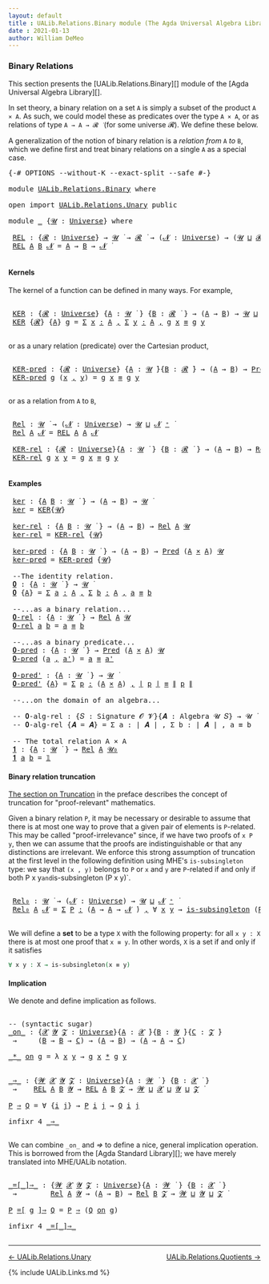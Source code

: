 ```yaml
---
layout: default
title : UALib.Relations.Binary module (The Agda Universal Algebra Library)
date : 2021-01-13
author: William DeMeo
---
```


### <a id="binary-relations">Binary Relations</a>

This section presents the [UALib.Relations.Binary][] module of the [Agda Universal Algebra Library][].

In set theory, a binary relation on a set `A` is simply a subset of the product `A × A`.  As such, we could model these as predicates over the type `A × A`, or as relations of type `A → A → 𝓡 ̇` (for some universe 𝓡). We define these below.

A generalization of the notion of binary relation is a *relation from* `A` *to* `B`, which we define first and treat binary relations on a single `A` as a special case.

<pre class="Agda">
<a id="721" class="Symbol">{-#</a> <a id="725" class="Keyword">OPTIONS</a> <a id="733" class="Pragma">--without-K</a> <a id="745" class="Pragma">--exact-split</a> <a id="759" class="Pragma">--safe</a> <a id="766" class="Symbol">#-}</a>

<a id="771" class="Keyword">module</a> <a id="778" href="UALib.Relations.Binary.html" class="Module">UALib.Relations.Binary</a> <a id="801" class="Keyword">where</a>

<a id="808" class="Keyword">open</a> <a id="813" class="Keyword">import</a> <a id="820" href="UALib.Relations.Unary.html" class="Module">UALib.Relations.Unary</a> <a id="842" class="Keyword">public</a>

<a id="850" class="Keyword">module</a> <a id="857" href="UALib.Relations.Binary.html#857" class="Module">_</a> <a id="859" class="Symbol">{</a><a id="860" href="UALib.Relations.Binary.html#860" class="Bound">𝓤</a> <a id="862" class="Symbol">:</a> <a id="864" href="universes.html#551" class="Postulate">Universe</a><a id="872" class="Symbol">}</a> <a id="874" class="Keyword">where</a>

 <a id="882" href="UALib.Relations.Binary.html#882" class="Function">REL</a> <a id="886" class="Symbol">:</a> <a id="888" class="Symbol">{</a><a id="889" href="UALib.Relations.Binary.html#889" class="Bound">𝓡</a> <a id="891" class="Symbol">:</a> <a id="893" href="universes.html#551" class="Postulate">Universe</a><a id="901" class="Symbol">}</a> <a id="903" class="Symbol">→</a> <a id="905" href="UALib.Relations.Binary.html#860" class="Bound">𝓤</a> <a id="907" href="universes.html#758" class="Function Operator">̇</a> <a id="909" class="Symbol">→</a> <a id="911" href="UALib.Relations.Binary.html#889" class="Bound">𝓡</a> <a id="913" href="universes.html#758" class="Function Operator">̇</a> <a id="915" class="Symbol">→</a> <a id="917" class="Symbol">(</a><a id="918" href="UALib.Relations.Binary.html#918" class="Bound">𝓝</a> <a id="920" class="Symbol">:</a> <a id="922" href="universes.html#551" class="Postulate">Universe</a><a id="930" class="Symbol">)</a> <a id="932" class="Symbol">→</a> <a id="934" class="Symbol">(</a><a id="935" href="UALib.Relations.Binary.html#860" class="Bound">𝓤</a> <a id="937" href="Agda.Primitive.html#636" class="Primitive Operator">⊔</a> <a id="939" href="UALib.Relations.Binary.html#889" class="Bound">𝓡</a> <a id="941" href="Agda.Primitive.html#636" class="Primitive Operator">⊔</a> <a id="943" href="UALib.Relations.Binary.html#918" class="Bound">𝓝</a> <a id="945" href="universes.html#527" class="Primitive Operator">⁺</a><a id="946" class="Symbol">)</a> <a id="948" href="universes.html#758" class="Function Operator">̇</a>
 <a id="951" href="UALib.Relations.Binary.html#882" class="Function">REL</a> <a id="955" href="UALib.Relations.Binary.html#955" class="Bound">A</a> <a id="957" href="UALib.Relations.Binary.html#957" class="Bound">B</a> <a id="959" href="UALib.Relations.Binary.html#959" class="Bound">𝓝</a> <a id="961" class="Symbol">=</a> <a id="963" href="UALib.Relations.Binary.html#955" class="Bound">A</a> <a id="965" class="Symbol">→</a> <a id="967" href="UALib.Relations.Binary.html#957" class="Bound">B</a> <a id="969" class="Symbol">→</a> <a id="971" href="UALib.Relations.Binary.html#959" class="Bound">𝓝</a> <a id="973" href="universes.html#758" class="Function Operator">̇</a>

</pre>


#### <a id="kernels">Kernels</a>

The kernel of a function can be defined in many ways. For example,

<pre class="Agda">

 <a id="1106" href="UALib.Relations.Binary.html#1106" class="Function">KER</a> <a id="1110" class="Symbol">:</a> <a id="1112" class="Symbol">{</a><a id="1113" href="UALib.Relations.Binary.html#1113" class="Bound">𝓡</a> <a id="1115" class="Symbol">:</a> <a id="1117" href="universes.html#551" class="Postulate">Universe</a><a id="1125" class="Symbol">}</a> <a id="1127" class="Symbol">{</a><a id="1128" href="UALib.Relations.Binary.html#1128" class="Bound">A</a> <a id="1130" class="Symbol">:</a> <a id="1132" href="UALib.Relations.Binary.html#860" class="Bound">𝓤</a> <a id="1134" href="universes.html#758" class="Function Operator">̇</a> <a id="1136" class="Symbol">}</a> <a id="1138" class="Symbol">{</a><a id="1139" href="UALib.Relations.Binary.html#1139" class="Bound">B</a> <a id="1141" class="Symbol">:</a> <a id="1143" href="UALib.Relations.Binary.html#1113" class="Bound">𝓡</a> <a id="1145" href="universes.html#758" class="Function Operator">̇</a> <a id="1147" class="Symbol">}</a> <a id="1149" class="Symbol">→</a> <a id="1151" class="Symbol">(</a><a id="1152" href="UALib.Relations.Binary.html#1128" class="Bound">A</a> <a id="1154" class="Symbol">→</a> <a id="1156" href="UALib.Relations.Binary.html#1139" class="Bound">B</a><a id="1157" class="Symbol">)</a> <a id="1159" class="Symbol">→</a> <a id="1161" href="UALib.Relations.Binary.html#860" class="Bound">𝓤</a> <a id="1163" href="Agda.Primitive.html#636" class="Primitive Operator">⊔</a> <a id="1165" href="UALib.Relations.Binary.html#1113" class="Bound">𝓡</a> <a id="1167" href="universes.html#758" class="Function Operator">̇</a>
 <a id="1170" href="UALib.Relations.Binary.html#1106" class="Function">KER</a> <a id="1174" class="Symbol">{</a><a id="1175" href="UALib.Relations.Binary.html#1175" class="Bound">𝓡</a><a id="1176" class="Symbol">}</a> <a id="1178" class="Symbol">{</a><a id="1179" href="UALib.Relations.Binary.html#1179" class="Bound">A</a><a id="1180" class="Symbol">}</a> <a id="1182" href="UALib.Relations.Binary.html#1182" class="Bound">g</a> <a id="1184" class="Symbol">=</a> <a id="1186" href="MGS-MLTT.html#3074" class="Function">Σ</a> <a id="1188" href="UALib.Relations.Binary.html#1188" class="Bound">x</a> <a id="1190" href="MGS-MLTT.html#3074" class="Function">꞉</a> <a id="1192" href="UALib.Relations.Binary.html#1179" class="Bound">A</a> <a id="1194" href="MGS-MLTT.html#3074" class="Function">,</a> <a id="1196" href="MGS-MLTT.html#3074" class="Function">Σ</a> <a id="1198" href="UALib.Relations.Binary.html#1198" class="Bound">y</a> <a id="1200" href="MGS-MLTT.html#3074" class="Function">꞉</a> <a id="1202" href="UALib.Relations.Binary.html#1179" class="Bound">A</a> <a id="1204" href="MGS-MLTT.html#3074" class="Function">,</a> <a id="1206" href="UALib.Relations.Binary.html#1182" class="Bound">g</a> <a id="1208" href="UALib.Relations.Binary.html#1188" class="Bound">x</a> <a id="1210" href="UALib.Prelude.Preliminaries.html#5556" class="Datatype Operator">≡</a> <a id="1212" href="UALib.Relations.Binary.html#1182" class="Bound">g</a> <a id="1214" href="UALib.Relations.Binary.html#1198" class="Bound">y</a>

</pre>

or as a unary relation (predicate) over the Cartesian product,

<pre class="Agda">

 <a id="1308" href="UALib.Relations.Binary.html#1308" class="Function">KER-pred</a> <a id="1317" class="Symbol">:</a> <a id="1319" class="Symbol">{</a><a id="1320" href="UALib.Relations.Binary.html#1320" class="Bound">𝓡</a> <a id="1322" class="Symbol">:</a> <a id="1324" href="universes.html#551" class="Postulate">Universe</a><a id="1332" class="Symbol">}</a> <a id="1334" class="Symbol">{</a><a id="1335" href="UALib.Relations.Binary.html#1335" class="Bound">A</a> <a id="1337" class="Symbol">:</a> <a id="1339" href="UALib.Relations.Binary.html#860" class="Bound">𝓤</a> <a id="1341" href="universes.html#758" class="Function Operator">̇</a><a id="1342" class="Symbol">}{</a><a id="1344" href="UALib.Relations.Binary.html#1344" class="Bound">B</a> <a id="1346" class="Symbol">:</a> <a id="1348" href="UALib.Relations.Binary.html#1320" class="Bound">𝓡</a> <a id="1350" href="universes.html#758" class="Function Operator">̇</a><a id="1351" class="Symbol">}</a> <a id="1353" class="Symbol">→</a> <a id="1355" class="Symbol">(</a><a id="1356" href="UALib.Relations.Binary.html#1335" class="Bound">A</a> <a id="1358" class="Symbol">→</a> <a id="1360" href="UALib.Relations.Binary.html#1344" class="Bound">B</a><a id="1361" class="Symbol">)</a> <a id="1363" class="Symbol">→</a> <a id="1365" href="UALib.Relations.Unary.html#1078" class="Function">Pred</a> <a id="1370" class="Symbol">(</a><a id="1371" href="UALib.Relations.Binary.html#1335" class="Bound">A</a> <a id="1373" href="MGS-MLTT.html#3515" class="Function Operator">×</a> <a id="1375" href="UALib.Relations.Binary.html#1335" class="Bound">A</a><a id="1376" class="Symbol">)</a> <a id="1378" href="UALib.Relations.Binary.html#1320" class="Bound">𝓡</a>
 <a id="1381" href="UALib.Relations.Binary.html#1308" class="Function">KER-pred</a> <a id="1390" href="UALib.Relations.Binary.html#1390" class="Bound">g</a> <a id="1392" class="Symbol">(</a><a id="1393" href="UALib.Relations.Binary.html#1393" class="Bound">x</a> <a id="1395" href="UALib.Prelude.Preliminaries.html#5665" class="InductiveConstructor Operator">,</a> <a id="1397" href="UALib.Relations.Binary.html#1397" class="Bound">y</a><a id="1398" class="Symbol">)</a> <a id="1400" class="Symbol">=</a> <a id="1402" href="UALib.Relations.Binary.html#1390" class="Bound">g</a> <a id="1404" href="UALib.Relations.Binary.html#1393" class="Bound">x</a> <a id="1406" href="UALib.Prelude.Preliminaries.html#5556" class="Datatype Operator">≡</a> <a id="1408" href="UALib.Relations.Binary.html#1390" class="Bound">g</a> <a id="1410" href="UALib.Relations.Binary.html#1397" class="Bound">y</a>

</pre>

or as a relation from `A` to `B`,

<pre class="Agda">

 <a id="1475" href="UALib.Relations.Binary.html#1475" class="Function">Rel</a> <a id="1479" class="Symbol">:</a> <a id="1481" href="UALib.Relations.Binary.html#860" class="Bound">𝓤</a> <a id="1483" href="universes.html#758" class="Function Operator">̇</a> <a id="1485" class="Symbol">→</a> <a id="1487" class="Symbol">(</a><a id="1488" href="UALib.Relations.Binary.html#1488" class="Bound">𝓝</a> <a id="1490" class="Symbol">:</a> <a id="1492" href="universes.html#551" class="Postulate">Universe</a><a id="1500" class="Symbol">)</a> <a id="1502" class="Symbol">→</a> <a id="1504" href="UALib.Relations.Binary.html#860" class="Bound">𝓤</a> <a id="1506" href="Agda.Primitive.html#636" class="Primitive Operator">⊔</a> <a id="1508" href="UALib.Relations.Binary.html#1488" class="Bound">𝓝</a> <a id="1510" href="universes.html#527" class="Primitive Operator">⁺</a> <a id="1512" href="universes.html#758" class="Function Operator">̇</a>
 <a id="1515" href="UALib.Relations.Binary.html#1475" class="Function">Rel</a> <a id="1519" href="UALib.Relations.Binary.html#1519" class="Bound">A</a> <a id="1521" href="UALib.Relations.Binary.html#1521" class="Bound">𝓝</a> <a id="1523" class="Symbol">=</a> <a id="1525" href="UALib.Relations.Binary.html#882" class="Function">REL</a> <a id="1529" href="UALib.Relations.Binary.html#1519" class="Bound">A</a> <a id="1531" href="UALib.Relations.Binary.html#1519" class="Bound">A</a> <a id="1533" href="UALib.Relations.Binary.html#1521" class="Bound">𝓝</a>

 <a id="1537" href="UALib.Relations.Binary.html#1537" class="Function">KER-rel</a> <a id="1545" class="Symbol">:</a> <a id="1547" class="Symbol">{</a><a id="1548" href="UALib.Relations.Binary.html#1548" class="Bound">𝓡</a> <a id="1550" class="Symbol">:</a> <a id="1552" href="universes.html#551" class="Postulate">Universe</a><a id="1560" class="Symbol">}{</a><a id="1562" href="UALib.Relations.Binary.html#1562" class="Bound">A</a> <a id="1564" class="Symbol">:</a> <a id="1566" href="UALib.Relations.Binary.html#860" class="Bound">𝓤</a> <a id="1568" href="universes.html#758" class="Function Operator">̇</a> <a id="1570" class="Symbol">}</a> <a id="1572" class="Symbol">{</a><a id="1573" href="UALib.Relations.Binary.html#1573" class="Bound">B</a> <a id="1575" class="Symbol">:</a> <a id="1577" href="UALib.Relations.Binary.html#1548" class="Bound">𝓡</a> <a id="1579" href="universes.html#758" class="Function Operator">̇</a> <a id="1581" class="Symbol">}</a> <a id="1583" class="Symbol">→</a> <a id="1585" class="Symbol">(</a><a id="1586" href="UALib.Relations.Binary.html#1562" class="Bound">A</a> <a id="1588" class="Symbol">→</a> <a id="1590" href="UALib.Relations.Binary.html#1573" class="Bound">B</a><a id="1591" class="Symbol">)</a> <a id="1593" class="Symbol">→</a> <a id="1595" href="UALib.Relations.Binary.html#1475" class="Function">Rel</a> <a id="1599" href="UALib.Relations.Binary.html#1562" class="Bound">A</a> <a id="1601" href="UALib.Relations.Binary.html#1548" class="Bound">𝓡</a>
 <a id="1604" href="UALib.Relations.Binary.html#1537" class="Function">KER-rel</a> <a id="1612" href="UALib.Relations.Binary.html#1612" class="Bound">g</a> <a id="1614" href="UALib.Relations.Binary.html#1614" class="Bound">x</a> <a id="1616" href="UALib.Relations.Binary.html#1616" class="Bound">y</a> <a id="1618" class="Symbol">=</a> <a id="1620" href="UALib.Relations.Binary.html#1612" class="Bound">g</a> <a id="1622" href="UALib.Relations.Binary.html#1614" class="Bound">x</a> <a id="1624" href="UALib.Prelude.Preliminaries.html#5556" class="Datatype Operator">≡</a> <a id="1626" href="UALib.Relations.Binary.html#1612" class="Bound">g</a> <a id="1628" href="UALib.Relations.Binary.html#1616" class="Bound">y</a>

</pre>

#### <a id="examples">Examples</a>

<pre class="Agda">
 <a id="1693" href="UALib.Relations.Binary.html#1693" class="Function">ker</a> <a id="1697" class="Symbol">:</a> <a id="1699" class="Symbol">{</a><a id="1700" href="UALib.Relations.Binary.html#1700" class="Bound">A</a> <a id="1702" href="UALib.Relations.Binary.html#1702" class="Bound">B</a> <a id="1704" class="Symbol">:</a> <a id="1706" href="UALib.Relations.Binary.html#860" class="Bound">𝓤</a> <a id="1708" href="universes.html#758" class="Function Operator">̇</a> <a id="1710" class="Symbol">}</a> <a id="1712" class="Symbol">→</a> <a id="1714" class="Symbol">(</a><a id="1715" href="UALib.Relations.Binary.html#1700" class="Bound">A</a> <a id="1717" class="Symbol">→</a> <a id="1719" href="UALib.Relations.Binary.html#1702" class="Bound">B</a><a id="1720" class="Symbol">)</a> <a id="1722" class="Symbol">→</a> <a id="1724" href="UALib.Relations.Binary.html#860" class="Bound">𝓤</a> <a id="1726" href="universes.html#758" class="Function Operator">̇</a>
 <a id="1729" href="UALib.Relations.Binary.html#1693" class="Function">ker</a> <a id="1733" class="Symbol">=</a> <a id="1735" href="UALib.Relations.Binary.html#1106" class="Function">KER</a><a id="1738" class="Symbol">{</a><a id="1739" href="UALib.Relations.Binary.html#860" class="Bound">𝓤</a><a id="1740" class="Symbol">}</a>

 <a id="1744" href="UALib.Relations.Binary.html#1744" class="Function">ker-rel</a> <a id="1752" class="Symbol">:</a> <a id="1754" class="Symbol">{</a><a id="1755" href="UALib.Relations.Binary.html#1755" class="Bound">A</a> <a id="1757" href="UALib.Relations.Binary.html#1757" class="Bound">B</a> <a id="1759" class="Symbol">:</a> <a id="1761" href="UALib.Relations.Binary.html#860" class="Bound">𝓤</a> <a id="1763" href="universes.html#758" class="Function Operator">̇</a> <a id="1765" class="Symbol">}</a> <a id="1767" class="Symbol">→</a> <a id="1769" class="Symbol">(</a><a id="1770" href="UALib.Relations.Binary.html#1755" class="Bound">A</a> <a id="1772" class="Symbol">→</a> <a id="1774" href="UALib.Relations.Binary.html#1757" class="Bound">B</a><a id="1775" class="Symbol">)</a> <a id="1777" class="Symbol">→</a> <a id="1779" href="UALib.Relations.Binary.html#1475" class="Function">Rel</a> <a id="1783" href="UALib.Relations.Binary.html#1755" class="Bound">A</a> <a id="1785" href="UALib.Relations.Binary.html#860" class="Bound">𝓤</a>
 <a id="1788" href="UALib.Relations.Binary.html#1744" class="Function">ker-rel</a> <a id="1796" class="Symbol">=</a> <a id="1798" href="UALib.Relations.Binary.html#1537" class="Function">KER-rel</a> <a id="1806" class="Symbol">{</a><a id="1807" href="UALib.Relations.Binary.html#860" class="Bound">𝓤</a><a id="1808" class="Symbol">}</a>

 <a id="1812" href="UALib.Relations.Binary.html#1812" class="Function">ker-pred</a> <a id="1821" class="Symbol">:</a> <a id="1823" class="Symbol">{</a><a id="1824" href="UALib.Relations.Binary.html#1824" class="Bound">A</a> <a id="1826" href="UALib.Relations.Binary.html#1826" class="Bound">B</a> <a id="1828" class="Symbol">:</a> <a id="1830" href="UALib.Relations.Binary.html#860" class="Bound">𝓤</a> <a id="1832" href="universes.html#758" class="Function Operator">̇</a> <a id="1834" class="Symbol">}</a> <a id="1836" class="Symbol">→</a> <a id="1838" class="Symbol">(</a><a id="1839" href="UALib.Relations.Binary.html#1824" class="Bound">A</a> <a id="1841" class="Symbol">→</a> <a id="1843" href="UALib.Relations.Binary.html#1826" class="Bound">B</a><a id="1844" class="Symbol">)</a> <a id="1846" class="Symbol">→</a> <a id="1848" href="UALib.Relations.Unary.html#1078" class="Function">Pred</a> <a id="1853" class="Symbol">(</a><a id="1854" href="UALib.Relations.Binary.html#1824" class="Bound">A</a> <a id="1856" href="MGS-MLTT.html#3515" class="Function Operator">×</a> <a id="1858" href="UALib.Relations.Binary.html#1824" class="Bound">A</a><a id="1859" class="Symbol">)</a> <a id="1861" href="UALib.Relations.Binary.html#860" class="Bound">𝓤</a>
 <a id="1864" href="UALib.Relations.Binary.html#1812" class="Function">ker-pred</a> <a id="1873" class="Symbol">=</a> <a id="1875" href="UALib.Relations.Binary.html#1308" class="Function">KER-pred</a> <a id="1884" class="Symbol">{</a><a id="1885" href="UALib.Relations.Binary.html#860" class="Bound">𝓤</a><a id="1886" class="Symbol">}</a>

 <a id="1890" class="Comment">--The identity relation.</a>
 <a id="1916" href="UALib.Relations.Binary.html#1916" class="Function">𝟎</a> <a id="1918" class="Symbol">:</a> <a id="1920" class="Symbol">{</a><a id="1921" href="UALib.Relations.Binary.html#1921" class="Bound">A</a> <a id="1923" class="Symbol">:</a> <a id="1925" href="UALib.Relations.Binary.html#860" class="Bound">𝓤</a> <a id="1927" href="universes.html#758" class="Function Operator">̇</a> <a id="1929" class="Symbol">}</a> <a id="1931" class="Symbol">→</a> <a id="1933" href="UALib.Relations.Binary.html#860" class="Bound">𝓤</a> <a id="1935" href="universes.html#758" class="Function Operator">̇</a>
 <a id="1938" href="UALib.Relations.Binary.html#1916" class="Function">𝟎</a> <a id="1940" class="Symbol">{</a><a id="1941" href="UALib.Relations.Binary.html#1941" class="Bound">A</a><a id="1942" class="Symbol">}</a> <a id="1944" class="Symbol">=</a> <a id="1946" href="MGS-MLTT.html#3074" class="Function">Σ</a> <a id="1948" href="UALib.Relations.Binary.html#1948" class="Bound">a</a> <a id="1950" href="MGS-MLTT.html#3074" class="Function">꞉</a> <a id="1952" href="UALib.Relations.Binary.html#1941" class="Bound">A</a> <a id="1954" href="MGS-MLTT.html#3074" class="Function">,</a> <a id="1956" href="MGS-MLTT.html#3074" class="Function">Σ</a> <a id="1958" href="UALib.Relations.Binary.html#1958" class="Bound">b</a> <a id="1960" href="MGS-MLTT.html#3074" class="Function">꞉</a> <a id="1962" href="UALib.Relations.Binary.html#1941" class="Bound">A</a> <a id="1964" href="MGS-MLTT.html#3074" class="Function">,</a> <a id="1966" href="UALib.Relations.Binary.html#1948" class="Bound">a</a> <a id="1968" href="UALib.Prelude.Preliminaries.html#5556" class="Datatype Operator">≡</a> <a id="1970" href="UALib.Relations.Binary.html#1958" class="Bound">b</a>

 <a id="1974" class="Comment">--...as a binary relation...</a>
 <a id="2004" href="UALib.Relations.Binary.html#2004" class="Function">𝟎-rel</a> <a id="2010" class="Symbol">:</a> <a id="2012" class="Symbol">{</a><a id="2013" href="UALib.Relations.Binary.html#2013" class="Bound">A</a> <a id="2015" class="Symbol">:</a> <a id="2017" href="UALib.Relations.Binary.html#860" class="Bound">𝓤</a> <a id="2019" href="universes.html#758" class="Function Operator">̇</a> <a id="2021" class="Symbol">}</a> <a id="2023" class="Symbol">→</a> <a id="2025" href="UALib.Relations.Binary.html#1475" class="Function">Rel</a> <a id="2029" href="UALib.Relations.Binary.html#2013" class="Bound">A</a> <a id="2031" href="UALib.Relations.Binary.html#860" class="Bound">𝓤</a>
 <a id="2034" href="UALib.Relations.Binary.html#2004" class="Function">𝟎-rel</a> <a id="2040" href="UALib.Relations.Binary.html#2040" class="Bound">a</a> <a id="2042" href="UALib.Relations.Binary.html#2042" class="Bound">b</a> <a id="2044" class="Symbol">=</a> <a id="2046" href="UALib.Relations.Binary.html#2040" class="Bound">a</a> <a id="2048" href="UALib.Prelude.Preliminaries.html#5556" class="Datatype Operator">≡</a> <a id="2050" href="UALib.Relations.Binary.html#2042" class="Bound">b</a>

 <a id="2054" class="Comment">--...as a binary predicate...</a>
 <a id="2085" href="UALib.Relations.Binary.html#2085" class="Function">𝟎-pred</a> <a id="2092" class="Symbol">:</a> <a id="2094" class="Symbol">{</a><a id="2095" href="UALib.Relations.Binary.html#2095" class="Bound">A</a> <a id="2097" class="Symbol">:</a> <a id="2099" href="UALib.Relations.Binary.html#860" class="Bound">𝓤</a> <a id="2101" href="universes.html#758" class="Function Operator">̇</a> <a id="2103" class="Symbol">}</a> <a id="2105" class="Symbol">→</a> <a id="2107" href="UALib.Relations.Unary.html#1078" class="Function">Pred</a> <a id="2112" class="Symbol">(</a><a id="2113" href="UALib.Relations.Binary.html#2095" class="Bound">A</a> <a id="2115" href="MGS-MLTT.html#3515" class="Function Operator">×</a> <a id="2117" href="UALib.Relations.Binary.html#2095" class="Bound">A</a><a id="2118" class="Symbol">)</a> <a id="2120" href="UALib.Relations.Binary.html#860" class="Bound">𝓤</a>
 <a id="2123" href="UALib.Relations.Binary.html#2085" class="Function">𝟎-pred</a> <a id="2130" class="Symbol">(</a><a id="2131" href="UALib.Relations.Binary.html#2131" class="Bound">a</a> <a id="2133" href="UALib.Prelude.Preliminaries.html#5665" class="InductiveConstructor Operator">,</a> <a id="2135" href="UALib.Relations.Binary.html#2135" class="Bound">a&#39;</a><a id="2137" class="Symbol">)</a> <a id="2139" class="Symbol">=</a> <a id="2141" href="UALib.Relations.Binary.html#2131" class="Bound">a</a> <a id="2143" href="UALib.Prelude.Preliminaries.html#5556" class="Datatype Operator">≡</a> <a id="2145" href="UALib.Relations.Binary.html#2135" class="Bound">a&#39;</a>

 <a id="2150" href="UALib.Relations.Binary.html#2150" class="Function">𝟎-pred&#39;</a> <a id="2158" class="Symbol">:</a> <a id="2160" class="Symbol">{</a><a id="2161" href="UALib.Relations.Binary.html#2161" class="Bound">A</a> <a id="2163" class="Symbol">:</a> <a id="2165" href="UALib.Relations.Binary.html#860" class="Bound">𝓤</a> <a id="2167" href="universes.html#758" class="Function Operator">̇</a> <a id="2169" class="Symbol">}</a> <a id="2171" class="Symbol">→</a> <a id="2173" href="UALib.Relations.Binary.html#860" class="Bound">𝓤</a> <a id="2175" href="universes.html#758" class="Function Operator">̇</a>
 <a id="2178" href="UALib.Relations.Binary.html#2150" class="Function">𝟎-pred&#39;</a> <a id="2186" class="Symbol">{</a><a id="2187" href="UALib.Relations.Binary.html#2187" class="Bound">A</a><a id="2188" class="Symbol">}</a> <a id="2190" class="Symbol">=</a> <a id="2192" href="MGS-MLTT.html#3074" class="Function">Σ</a> <a id="2194" href="UALib.Relations.Binary.html#2194" class="Bound">p</a> <a id="2196" href="MGS-MLTT.html#3074" class="Function">꞉</a> <a id="2198" class="Symbol">(</a><a id="2199" href="UALib.Relations.Binary.html#2187" class="Bound">A</a> <a id="2201" href="MGS-MLTT.html#3515" class="Function Operator">×</a> <a id="2203" href="UALib.Relations.Binary.html#2187" class="Bound">A</a><a id="2204" class="Symbol">)</a> <a id="2206" href="MGS-MLTT.html#3074" class="Function">,</a> <a id="2208" href="UALib.Prelude.Preliminaries.html#11659" class="Function Operator">∣</a> <a id="2210" href="UALib.Relations.Binary.html#2194" class="Bound">p</a> <a id="2212" href="UALib.Prelude.Preliminaries.html#11659" class="Function Operator">∣</a> <a id="2214" href="UALib.Prelude.Preliminaries.html#5556" class="Datatype Operator">≡</a> <a id="2216" href="UALib.Prelude.Preliminaries.html#11740" class="Function Operator">∥</a> <a id="2218" href="UALib.Relations.Binary.html#2194" class="Bound">p</a> <a id="2220" href="UALib.Prelude.Preliminaries.html#11740" class="Function Operator">∥</a>

 <a id="2224" class="Comment">--...on the domain of an algebra...</a>

 <a id="2262" class="Comment">-- 𝟎-alg-rel : {𝑆 : Signature 𝓞 𝓥}{𝑨 : Algebra 𝓤 𝑆} → 𝓤 ̇</a>
 <a id="2321" class="Comment">-- 𝟎-alg-rel {𝑨 = 𝑨} = Σ a ꞉ ∣ 𝑨 ∣ , Σ b ꞉ ∣ 𝑨 ∣ , a ≡ b</a>

 <a id="2380" class="Comment">-- The total relation A × A</a>
 <a id="2409" href="UALib.Relations.Binary.html#2409" class="Function">𝟏</a> <a id="2411" class="Symbol">:</a> <a id="2413" class="Symbol">{</a><a id="2414" href="UALib.Relations.Binary.html#2414" class="Bound">A</a> <a id="2416" class="Symbol">:</a> <a id="2418" href="UALib.Relations.Binary.html#860" class="Bound">𝓤</a> <a id="2420" href="universes.html#758" class="Function Operator">̇</a> <a id="2422" class="Symbol">}</a> <a id="2424" class="Symbol">→</a> <a id="2426" href="UALib.Relations.Binary.html#1475" class="Function">Rel</a> <a id="2430" href="UALib.Relations.Binary.html#2414" class="Bound">A</a> <a id="2432" href="universes.html#504" class="Primitive">𝓤₀</a>
 <a id="2436" href="UALib.Relations.Binary.html#2409" class="Function">𝟏</a> <a id="2438" href="UALib.Relations.Binary.html#2438" class="Bound">a</a> <a id="2440" href="UALib.Relations.Binary.html#2440" class="Bound">b</a> <a id="2442" class="Symbol">=</a> <a id="2444" href="MGS-MLTT.html#408" class="Function">𝟙</a>
</pre>




#### <a id="binary-relation-truncation">Binary relation truncation</a>

[The section on Truncation](UALib.Preface.html#truncation) in the preface describes the concept of truncation for "proof-relevant" mathematics.

Given a binary relation `P`, it may be necessary or desirable to assume that there is at most one way to prove that a given pair of elements is `P`-related.  This may be called "proof-irrelevance" since, if we have two proofs of `x P y`, then we can assume that the proofs are indistinguishable or that any distinctions are irrelevant.  We enforce this strong assumption of truncation at the first level in the following definition using MHE's `is-subsingleton` type: we say that `(x , y)` belongs to `P` or `x` and `y` are `P`-related if and only if both P x y` and `is-subsingleton (P x y)`.

<pre class="Agda">

 <a id="3288" href="UALib.Relations.Binary.html#3288" class="Function">Rel₀</a> <a id="3293" class="Symbol">:</a> <a id="3295" href="UALib.Relations.Binary.html#860" class="Bound">𝓤</a> <a id="3297" href="universes.html#758" class="Function Operator">̇</a> <a id="3299" class="Symbol">→</a> <a id="3301" class="Symbol">(</a><a id="3302" href="UALib.Relations.Binary.html#3302" class="Bound">𝓝</a> <a id="3304" class="Symbol">:</a> <a id="3306" href="universes.html#551" class="Postulate">Universe</a><a id="3314" class="Symbol">)</a> <a id="3316" class="Symbol">→</a> <a id="3318" href="UALib.Relations.Binary.html#860" class="Bound">𝓤</a> <a id="3320" href="Agda.Primitive.html#636" class="Primitive Operator">⊔</a> <a id="3322" href="UALib.Relations.Binary.html#3302" class="Bound">𝓝</a> <a id="3324" href="universes.html#527" class="Primitive Operator">⁺</a> <a id="3326" href="universes.html#758" class="Function Operator">̇</a>
 <a id="3329" href="UALib.Relations.Binary.html#3288" class="Function">Rel₀</a> <a id="3334" href="UALib.Relations.Binary.html#3334" class="Bound">A</a> <a id="3336" href="UALib.Relations.Binary.html#3336" class="Bound">𝓝</a> <a id="3338" class="Symbol">=</a> <a id="3340" href="MGS-MLTT.html#3074" class="Function">Σ</a> <a id="3342" href="UALib.Relations.Binary.html#3342" class="Bound">P</a> <a id="3344" href="MGS-MLTT.html#3074" class="Function">꞉</a> <a id="3346" class="Symbol">(</a><a id="3347" href="UALib.Relations.Binary.html#3334" class="Bound">A</a> <a id="3349" class="Symbol">→</a> <a id="3351" href="UALib.Relations.Binary.html#3334" class="Bound">A</a> <a id="3353" class="Symbol">→</a> <a id="3355" href="UALib.Relations.Binary.html#3336" class="Bound">𝓝</a> <a id="3357" href="universes.html#758" class="Function Operator">̇</a><a id="3358" class="Symbol">)</a> <a id="3360" href="MGS-MLTT.html#3074" class="Function">,</a> <a id="3362" class="Symbol">∀</a> <a id="3364" href="UALib.Relations.Binary.html#3364" class="Bound">x</a> <a id="3366" href="UALib.Relations.Binary.html#3366" class="Bound">y</a> <a id="3368" class="Symbol">→</a> <a id="3370" href="MGS-Basic-UF.html#743" class="Function">is-subsingleton</a> <a id="3386" class="Symbol">(</a><a id="3387" href="UALib.Relations.Binary.html#3342" class="Bound">P</a> <a id="3389" href="UALib.Relations.Binary.html#3364" class="Bound">x</a> <a id="3391" href="UALib.Relations.Binary.html#3366" class="Bound">y</a><a id="3392" class="Symbol">)</a>

</pre>

We will define a **set** to be a type `X` with the following property: for all `x y : X` there is at most one proof that `x ≡ y`.  In other words, `X` is a set if and only if it satisfies

```agda
∀ x y : X → is-subsingleton(x ≡ y)
```

#### <a id="implication">Implication</a>

We denote and define implication as follows.

<pre class="Agda">

<a id="3746" class="Comment">-- (syntactic sugar)</a>
<a id="_on_"></a><a id="3767" href="UALib.Relations.Binary.html#3767" class="Function Operator">_on_</a> <a id="3772" class="Symbol">:</a> <a id="3774" class="Symbol">{</a><a id="3775" href="UALib.Relations.Binary.html#3775" class="Bound">𝓧</a> <a id="3777" href="UALib.Relations.Binary.html#3777" class="Bound">𝓨</a> <a id="3779" href="UALib.Relations.Binary.html#3779" class="Bound">𝓩</a> <a id="3781" class="Symbol">:</a> <a id="3783" href="universes.html#551" class="Postulate">Universe</a><a id="3791" class="Symbol">}{</a><a id="3793" href="UALib.Relations.Binary.html#3793" class="Bound">A</a> <a id="3795" class="Symbol">:</a> <a id="3797" href="UALib.Relations.Binary.html#3775" class="Bound">𝓧</a> <a id="3799" href="universes.html#758" class="Function Operator">̇</a><a id="3800" class="Symbol">}{</a><a id="3802" href="UALib.Relations.Binary.html#3802" class="Bound">B</a> <a id="3804" class="Symbol">:</a> <a id="3806" href="UALib.Relations.Binary.html#3777" class="Bound">𝓨</a> <a id="3808" href="universes.html#758" class="Function Operator">̇</a><a id="3809" class="Symbol">}{</a><a id="3811" href="UALib.Relations.Binary.html#3811" class="Bound">C</a> <a id="3813" class="Symbol">:</a> <a id="3815" href="UALib.Relations.Binary.html#3779" class="Bound">𝓩</a> <a id="3817" href="universes.html#758" class="Function Operator">̇</a><a id="3818" class="Symbol">}</a>
 <a id="3821" class="Symbol">→</a>     <a id="3827" class="Symbol">(</a><a id="3828" href="UALib.Relations.Binary.html#3802" class="Bound">B</a> <a id="3830" class="Symbol">→</a> <a id="3832" href="UALib.Relations.Binary.html#3802" class="Bound">B</a> <a id="3834" class="Symbol">→</a> <a id="3836" href="UALib.Relations.Binary.html#3811" class="Bound">C</a><a id="3837" class="Symbol">)</a> <a id="3839" class="Symbol">→</a> <a id="3841" class="Symbol">(</a><a id="3842" href="UALib.Relations.Binary.html#3793" class="Bound">A</a> <a id="3844" class="Symbol">→</a> <a id="3846" href="UALib.Relations.Binary.html#3802" class="Bound">B</a><a id="3847" class="Symbol">)</a> <a id="3849" class="Symbol">→</a> <a id="3851" class="Symbol">(</a><a id="3852" href="UALib.Relations.Binary.html#3793" class="Bound">A</a> <a id="3854" class="Symbol">→</a> <a id="3856" href="UALib.Relations.Binary.html#3793" class="Bound">A</a> <a id="3858" class="Symbol">→</a> <a id="3860" href="UALib.Relations.Binary.html#3811" class="Bound">C</a><a id="3861" class="Symbol">)</a>

<a id="3864" href="UALib.Relations.Binary.html#3864" class="Bound Operator">_*_</a> <a id="3868" href="UALib.Relations.Binary.html#3767" class="Function Operator">on</a> <a id="3871" href="UALib.Relations.Binary.html#3871" class="Bound">g</a> <a id="3873" class="Symbol">=</a> <a id="3875" class="Symbol">λ</a> <a id="3877" href="UALib.Relations.Binary.html#3877" class="Bound">x</a> <a id="3879" href="UALib.Relations.Binary.html#3879" class="Bound">y</a> <a id="3881" class="Symbol">→</a> <a id="3883" href="UALib.Relations.Binary.html#3871" class="Bound">g</a> <a id="3885" href="UALib.Relations.Binary.html#3877" class="Bound">x</a> <a id="3887" href="UALib.Relations.Binary.html#3864" class="Bound Operator">*</a> <a id="3889" href="UALib.Relations.Binary.html#3871" class="Bound">g</a> <a id="3891" href="UALib.Relations.Binary.html#3879" class="Bound">y</a>


<a id="_⇒_"></a><a id="3895" href="UALib.Relations.Binary.html#3895" class="Function Operator">_⇒_</a> <a id="3899" class="Symbol">:</a> <a id="3901" class="Symbol">{</a><a id="3902" href="UALib.Relations.Binary.html#3902" class="Bound">𝓦</a> <a id="3904" href="UALib.Relations.Binary.html#3904" class="Bound">𝓧</a> <a id="3906" href="UALib.Relations.Binary.html#3906" class="Bound">𝓨</a> <a id="3908" href="UALib.Relations.Binary.html#3908" class="Bound">𝓩</a> <a id="3910" class="Symbol">:</a> <a id="3912" href="universes.html#551" class="Postulate">Universe</a><a id="3920" class="Symbol">}{</a><a id="3922" href="UALib.Relations.Binary.html#3922" class="Bound">A</a> <a id="3924" class="Symbol">:</a> <a id="3926" href="UALib.Relations.Binary.html#3902" class="Bound">𝓦</a> <a id="3928" href="universes.html#758" class="Function Operator">̇</a> <a id="3930" class="Symbol">}</a> <a id="3932" class="Symbol">{</a><a id="3933" href="UALib.Relations.Binary.html#3933" class="Bound">B</a> <a id="3935" class="Symbol">:</a> <a id="3937" href="UALib.Relations.Binary.html#3904" class="Bound">𝓧</a> <a id="3939" href="universes.html#758" class="Function Operator">̇</a> <a id="3941" class="Symbol">}</a>
 <a id="3944" class="Symbol">→</a>    <a id="3949" href="UALib.Relations.Binary.html#882" class="Function">REL</a> <a id="3953" href="UALib.Relations.Binary.html#3922" class="Bound">A</a> <a id="3955" href="UALib.Relations.Binary.html#3933" class="Bound">B</a> <a id="3957" href="UALib.Relations.Binary.html#3906" class="Bound">𝓨</a> <a id="3959" class="Symbol">→</a> <a id="3961" href="UALib.Relations.Binary.html#882" class="Function">REL</a> <a id="3965" href="UALib.Relations.Binary.html#3922" class="Bound">A</a> <a id="3967" href="UALib.Relations.Binary.html#3933" class="Bound">B</a> <a id="3969" href="UALib.Relations.Binary.html#3908" class="Bound">𝓩</a> <a id="3971" class="Symbol">→</a> <a id="3973" href="UALib.Relations.Binary.html#3902" class="Bound">𝓦</a> <a id="3975" href="Agda.Primitive.html#636" class="Primitive Operator">⊔</a> <a id="3977" href="UALib.Relations.Binary.html#3904" class="Bound">𝓧</a> <a id="3979" href="Agda.Primitive.html#636" class="Primitive Operator">⊔</a> <a id="3981" href="UALib.Relations.Binary.html#3906" class="Bound">𝓨</a> <a id="3983" href="Agda.Primitive.html#636" class="Primitive Operator">⊔</a> <a id="3985" href="UALib.Relations.Binary.html#3908" class="Bound">𝓩</a> <a id="3987" href="universes.html#758" class="Function Operator">̇</a>

<a id="3990" href="UALib.Relations.Binary.html#3990" class="Bound">P</a> <a id="3992" href="UALib.Relations.Binary.html#3895" class="Function Operator">⇒</a> <a id="3994" href="UALib.Relations.Binary.html#3994" class="Bound">Q</a> <a id="3996" class="Symbol">=</a> <a id="3998" class="Symbol">∀</a> <a id="4000" class="Symbol">{</a><a id="4001" href="UALib.Relations.Binary.html#4001" class="Bound">i</a> <a id="4003" href="UALib.Relations.Binary.html#4003" class="Bound">j</a><a id="4004" class="Symbol">}</a> <a id="4006" class="Symbol">→</a> <a id="4008" href="UALib.Relations.Binary.html#3990" class="Bound">P</a> <a id="4010" href="UALib.Relations.Binary.html#4001" class="Bound">i</a> <a id="4012" href="UALib.Relations.Binary.html#4003" class="Bound">j</a> <a id="4014" class="Symbol">→</a> <a id="4016" href="UALib.Relations.Binary.html#3994" class="Bound">Q</a> <a id="4018" href="UALib.Relations.Binary.html#4001" class="Bound">i</a> <a id="4020" href="UALib.Relations.Binary.html#4003" class="Bound">j</a>

<a id="4023" class="Keyword">infixr</a> <a id="4030" class="Number">4</a> <a id="4032" href="UALib.Relations.Binary.html#3895" class="Function Operator">_⇒_</a>

</pre>

We can combine `_on_` and _⇒_ to define a nice, general implication operation. This is borrowed from the [Agda Standard Library][]; we have merely translated into MHE/UALib notation.

<pre class="Agda">

<a id="_=[_]⇒_"></a><a id="4247" href="UALib.Relations.Binary.html#4247" class="Function Operator">_=[_]⇒_</a> <a id="4255" class="Symbol">:</a> <a id="4257" class="Symbol">{</a><a id="4258" href="UALib.Relations.Binary.html#4258" class="Bound">𝓦</a> <a id="4260" href="UALib.Relations.Binary.html#4260" class="Bound">𝓧</a> <a id="4262" href="UALib.Relations.Binary.html#4262" class="Bound">𝓨</a> <a id="4264" href="UALib.Relations.Binary.html#4264" class="Bound">𝓩</a> <a id="4266" class="Symbol">:</a> <a id="4268" href="universes.html#551" class="Postulate">Universe</a><a id="4276" class="Symbol">}{</a><a id="4278" href="UALib.Relations.Binary.html#4278" class="Bound">A</a> <a id="4280" class="Symbol">:</a> <a id="4282" href="UALib.Relations.Binary.html#4258" class="Bound">𝓦</a> <a id="4284" href="universes.html#758" class="Function Operator">̇</a> <a id="4286" class="Symbol">}</a> <a id="4288" class="Symbol">{</a><a id="4289" href="UALib.Relations.Binary.html#4289" class="Bound">B</a> <a id="4291" class="Symbol">:</a> <a id="4293" href="UALib.Relations.Binary.html#4260" class="Bound">𝓧</a> <a id="4295" href="universes.html#758" class="Function Operator">̇</a> <a id="4297" class="Symbol">}</a>
 <a id="4300" class="Symbol">→</a>        <a id="4309" href="UALib.Relations.Binary.html#1475" class="Function">Rel</a> <a id="4313" href="UALib.Relations.Binary.html#4278" class="Bound">A</a> <a id="4315" href="UALib.Relations.Binary.html#4262" class="Bound">𝓨</a> <a id="4317" class="Symbol">→</a> <a id="4319" class="Symbol">(</a><a id="4320" href="UALib.Relations.Binary.html#4278" class="Bound">A</a> <a id="4322" class="Symbol">→</a> <a id="4324" href="UALib.Relations.Binary.html#4289" class="Bound">B</a><a id="4325" class="Symbol">)</a> <a id="4327" class="Symbol">→</a> <a id="4329" href="UALib.Relations.Binary.html#1475" class="Function">Rel</a> <a id="4333" href="UALib.Relations.Binary.html#4289" class="Bound">B</a> <a id="4335" href="UALib.Relations.Binary.html#4264" class="Bound">𝓩</a> <a id="4337" class="Symbol">→</a> <a id="4339" href="UALib.Relations.Binary.html#4258" class="Bound">𝓦</a> <a id="4341" href="Agda.Primitive.html#636" class="Primitive Operator">⊔</a> <a id="4343" href="UALib.Relations.Binary.html#4262" class="Bound">𝓨</a> <a id="4345" href="Agda.Primitive.html#636" class="Primitive Operator">⊔</a> <a id="4347" href="UALib.Relations.Binary.html#4264" class="Bound">𝓩</a> <a id="4349" href="universes.html#758" class="Function Operator">̇</a>

<a id="4352" href="UALib.Relations.Binary.html#4352" class="Bound">P</a> <a id="4354" href="UALib.Relations.Binary.html#4247" class="Function Operator">=[</a> <a id="4357" href="UALib.Relations.Binary.html#4357" class="Bound">g</a> <a id="4359" href="UALib.Relations.Binary.html#4247" class="Function Operator">]⇒</a> <a id="4362" href="UALib.Relations.Binary.html#4362" class="Bound">Q</a> <a id="4364" class="Symbol">=</a> <a id="4366" href="UALib.Relations.Binary.html#4352" class="Bound">P</a> <a id="4368" href="UALib.Relations.Binary.html#3895" class="Function Operator">⇒</a> <a id="4370" class="Symbol">(</a><a id="4371" href="UALib.Relations.Binary.html#4362" class="Bound">Q</a> <a id="4373" href="UALib.Relations.Binary.html#3767" class="Function Operator">on</a> <a id="4376" href="UALib.Relations.Binary.html#4357" class="Bound">g</a><a id="4377" class="Symbol">)</a>

<a id="4380" class="Keyword">infixr</a> <a id="4387" class="Number">4</a> <a id="4389" href="UALib.Relations.Binary.html#4247" class="Function Operator">_=[_]⇒_</a>

</pre>


--------------------------------------

[← UALib.Relations.Unary](UALib.Relations.Unary.html)
<span style="float:right;">[UALib.Relations.Quotients →](UALib.Relations.Quotients.html)</span>

{% include UALib.Links.md %}
